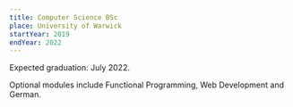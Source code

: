 ```yaml
---
title: Computer Science BSc
place: University of Warwick
startYear: 2019
endYear: 2022
---
```


Expected graduation: July 2022.

Optional modules include Functional Programming, Web Development and German.
